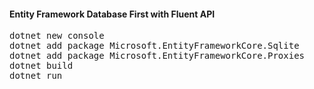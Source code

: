 <h4>Entity Framework Database First with Fluent API</h4>

<pre>
dotnet new console
dotnet add package Microsoft.EntityFrameworkCore.Sqlite
dotnet add package Microsoft.EntityFrameworkCore.Proxies
dotnet build
dotnet run
</pre>

